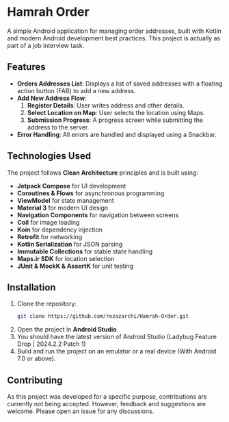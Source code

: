 # Hamrah Order

A simple Android application for managing order addresses, built with Kotlin and modern Android development best practices. This project is actually as part of a job interview task.

## Features
- **Orders Addresses List**: Displays a list of saved addresses with a floating action button (FAB) to add a new address.
- **Add New Address Flow**:
  1. **Register Details**: User writes address and other details.
  2. **Select Location on Map**: User selects the location using Maps.
  3. **Submission Progress**: A progress screen while submitting the address to the server.
- **Error Handling**: All errors are handled and displayed using a Snackbar.

## Technologies Used
The project follows **Clean Architecture** principles and is built using:
- **Jetpack Compose** for UI development
- **Coroutines & Flows** for asynchronous programming
- **ViewModel** for state management
- **Material 3** for modern UI design
- **Navigation Components** for navigation between screens
- **Coil** for image loading
- **Koin** for dependency injection
- **Retrofit** for networking
- **Kotlin Serialization** for JSON parsing
- **Immutable Collections** for stable state handling
- **Maps.ir SDK** for location selection
- **JUnit & MockK & AssertK** for unit testing

## Installation
1. Clone the repository:
   ```sh
   git clone https://github.com/rezazarchi/Hamrah-Order.git
   ```
2. Open the project in **Android Studio**.
3. You should have the latest version of Android Studio (Ladybug Feature Drop | 2024.2.2 Patch 1)
4. Build and run the project on an emulator or a real device (With Android 7.0 or above).

## Contributing
As this project was developed for a specific purpose, contributions are currently not being accepted. However, feedback and suggestions are welcome. Please open an issue for any discussions.

